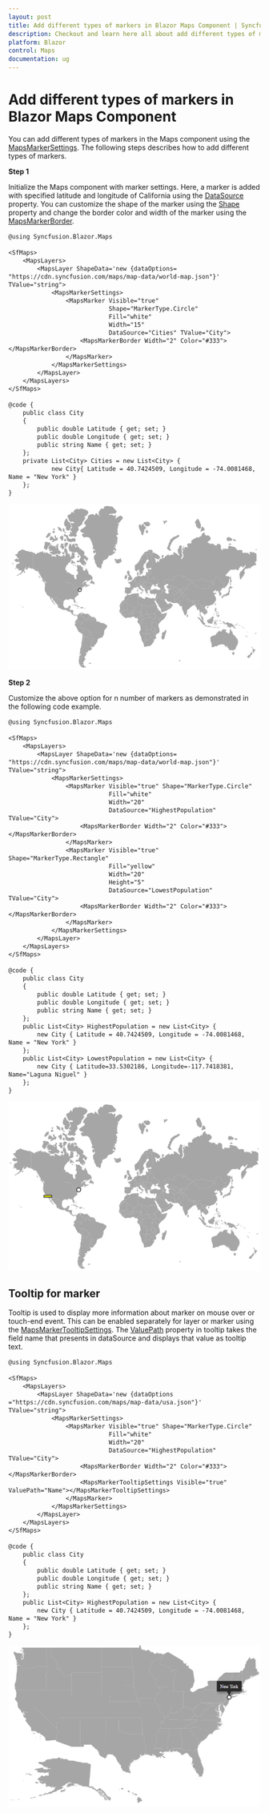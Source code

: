 ```yaml
---
layout: post
title: Add different types of markers in Blazor Maps Component | Syncfusion
description: Checkout and learn here all about add different types of markers in Syncfusion Blazor Maps component and more.
platform: Blazor
control: Maps
documentation: ug
---
```


# Add different types of markers in Blazor Maps Component

You can add different types of markers in the Maps component using the [MapsMarkerSettings](https://help.syncfusion.com/cr/aspnetcore-blazor/Syncfusion.Blazor.Maps.MapsMarkerSettings.html). The following steps describes how to add different types of markers.

<b>Step 1</b>

Initialize the Maps component with marker settings. Here, a marker is added with specified latitude and longitude of California using the [DataSource](https://help.syncfusion.com/cr/blazor/Syncfusion.Blazor.Charts.SfStockChart.html#Syncfusion_Blazor_Charts_SfStockChart_Crosshair) property. You can customize the shape of the marker using the [Shape](https://help.syncfusion.com/cr/blazor/Syncfusion.Blazor.Maps.MapsMarker.html#Syncfusion_Blazor_Maps_MapsMarker_Shape) property and change the border color and width of the marker using the [MapsMarkerBorder](https://help.syncfusion.com/cr/blazor/Syncfusion.Blazor.Maps.MapsMarkerBorder.html).

```cshtml
@using Syncfusion.Blazor.Maps

<SfMaps>
    <MapsLayers>
        <MapsLayer ShapeData='new {dataOptions= "https://cdn.syncfusion.com/maps/map-data/world-map.json"}' TValue="string">
            <MapsMarkerSettings>
                <MapsMarker Visible="true"
                            Shape="MarkerType.Circle"
                            Fill="white"
                            Width="15"
                            DataSource="Cities" TValue="City">
                    <MapsMarkerBorder Width="2" Color="#333"></MapsMarkerBorder>
                </MapsMarker>
            </MapsMarkerSettings>
        </MapsLayer>
    </MapsLayers>
</SfMaps>

@code {
    public class City
    {
        public double Latitude { get; set; }
        public double Longitude { get; set; }
        public string Name { get; set; }
    };
    private List<City> Cities = new List<City> {
            new City{ Latitude = 40.7424509, Longitude = -74.0081468, Name = "New York" }
    };
}
```

![Blazor Maps Marker with Circle Shape](../images/blazor-maps-marker-with-circle.PNG)

<b>Step 2</b>

Customize the above option for n number of markers as demonstrated in the following code example.

```cshtml
@using Syncfusion.Blazor.Maps

<SfMaps>
    <MapsLayers>
        <MapsLayer ShapeData='new {dataOptions= "https://cdn.syncfusion.com/maps/map-data/world-map.json"}' TValue="string">
            <MapsMarkerSettings>
                <MapsMarker Visible="true" Shape="MarkerType.Circle"
                            Fill="white"
                            Width="20"
                            DataSource="HighestPopulation" TValue="City">
                    <MapsMarkerBorder Width="2" Color="#333"></MapsMarkerBorder>
                </MapsMarker>
                <MapsMarker Visible="true" Shape="MarkerType.Rectangle"
                            Fill="yellow"
                            Width="20"
                            Height="5"
                            DataSource="LowestPopulation" TValue="City">
                    <MapsMarkerBorder Width="2" Color="#333"></MapsMarkerBorder>
                </MapsMarker>
            </MapsMarkerSettings>
        </MapsLayer>
    </MapsLayers>
</SfMaps>

@code {
    public class City
    {
        public double Latitude { get; set; }
        public double Longitude { get; set; }
        public string Name { get; set; }
    };
    public List<City> HighestPopulation = new List<City> {
        new City { Latitude = 40.7424509, Longitude = -74.0081468, Name = "New York" }
    };
    public List<City> LowestPopulation = new List<City> {
        new City { Latitude=33.5302186, Longitude=-117.7418381, Name="Laguna Niguel" }
    };
}
```

![Blazor Maps with Multiple Marker](../images/blazor-maps-multiple-marker.PNG)

## Tooltip for marker

Tooltip is used to display more information about marker on mouse over or touch-end event. This can be enabled separately for layer or marker using the [MapsMarkerTooltipSettings](https://help.syncfusion.com/cr/aspnetcore-blazor/Syncfusion.Blazor.Maps.MapsMarkerTooltipSettings.html). The [ValuePath](https://help.syncfusion.com/cr/blazor/Syncfusion.Blazor.Charts.StockChartIndicator.html#Syncfusion_Blazor_Charts_StockChartIndicator_Type) property in tooltip takes the field name that presents in dataSource and displays that value as tooltip text.

```cshtml
@using Syncfusion.Blazor.Maps

<SfMaps>
    <MapsLayers>
        <MapsLayer ShapeData='new {dataOptions ="https://cdn.syncfusion.com/maps/map-data/usa.json"}' TValue="string">
            <MapsMarkerSettings>
                <MapsMarker Visible="true" Shape="MarkerType.Circle"
                            Fill="white"
                            Width="20"
                            DataSource="HighestPopulation" TValue="City">
                    <MapsMarkerBorder Width="2" Color="#333"></MapsMarkerBorder>
                    <MapsMarkerTooltipSettings Visible="true" ValuePath="Name"></MapsMarkerTooltipSettings>
                </MapsMarker>
            </MapsMarkerSettings>
        </MapsLayer>
    </MapsLayers>
</SfMaps>

@code {
    public class City
    {
        public double Latitude { get; set; }
        public double Longitude { get; set; }
        public string Name { get; set; }
    };
    public List<City> HighestPopulation = new List<City> {
        new City { Latitude = 40.7424509, Longitude = -74.0081468, Name = "New York" }
    };
}
```

![Blazor Maps with Marker Tooltip](../images/blazor-maps-marker-tooltip.png)